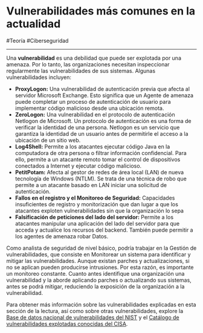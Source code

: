 # Vulnerabilidades más comunes en la actualidad
#Teoría #Ciberseguridad 

---
Una **vulnerabilidad** es una debilidad que puede ser explotada por una amenaza. Por lo tanto, las organizaciones necesitan inspeccionar regularmente las vulnerabilidades de sus sistemas. Algunas vulnerabilidades incluyen:

- **ProxyLogon:** Una vulnerabilidad de autenticación previa que afecta al servidor Microsoft Exchange. Esto significa que un Agente de amenaza puede completar un proceso de autenticación de usuario para implementar código malicioso desde una ubicación remota.
- **ZeroLogon:** Una vulnerabilidad en el protocolo de autenticación Netlogon de Microsoft. Un protocolo de autenticación es una forma de verificar la identidad de una persona. Netlogon es un servicio que garantiza la identidad de un usuario antes de permitirle el acceso a la ubicación de un sitio web.
- **Log4Shell:** Permite a los atacantes ejecutar código Java en la computadora de otra persona o filtrar información confidencial. Para ello, permite a un atacante remoto tomar el control de dispositivos conectados a Internet y ejecutar código malicioso.
- **PetitPotam:** Afecta al gestor de redes de área local (LAN) de nueva tecnología de Windows (NTLM). Se trata de una técnica de robo que permite a un atacante basado en LAN iniciar una solicitud de autenticación.
- **Fallos en el registro y el Monitoreo de Seguridad:** Capacidades insuficientes de registro y monitorización que dan lugar a que los atacantes exploten vulnerabilidades sin que la organización lo sepa
- **Falsificación de peticiones del lado del servidor:** Permite a los atacantes manipular una aplicación del lado del servidor para que acceda y actualice los recursos del backend. También puede permitir a los agentes de amenaza robar Datos.

Como analista de seguridad de nivel básico, podría trabajar en la Gestión de vulnerabilidades, que consiste en Monitorear un sistema para identificar y mitigar las vulnerabilidades. Aunque existan parches y actualizaciones, si no se aplican pueden producirse intrusiones. Por esta razón, es importante un monitoreo constante. Cuanto antes identifique una organización una vulnerabilidad y la aborde aplicando parches o actualizando sus sistemas, antes se podrá mitigar, reduciendo la exposición de la organización a la vulnerabilidad.

Para obtener más información sobre las vulnerabilidades explicadas en esta sección de la lectura, así como sobre otras vulnerabilidades, explore la [Base de datos nacional de vulnerabilidades del NIST](https://nvd.nist.gov/vuln) y el [Catálogo de vulnerabilidades explotadas conocidas del CISA](https://www.cisa.gov/known-exploited-vulnerabilities-catalog).